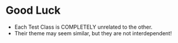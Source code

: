# Good Luck
* Each Test Class is COMPLETELY unrelated to the other.
* Their theme may seem similar, but they are not interdependent!